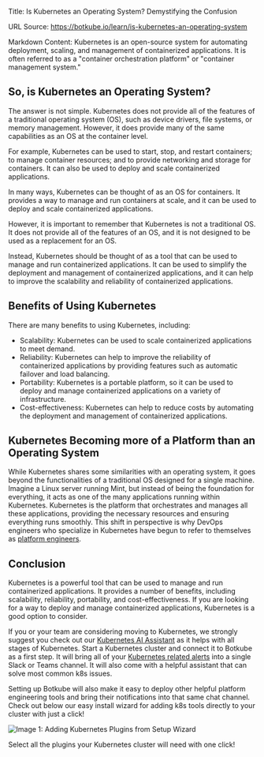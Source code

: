 Title: Is Kubernetes an Operating System? Demystifying the Confusion

URL Source: https://botkube.io/learn/is-kubernetes-an-operating-system

Markdown Content:
Kubernetes is an open-source system for automating deployment, scaling, and management of containerized applications. It is often referred to as a "container orchestration platform" or "container management system."

**So, is Kubernetes an Operating System?**
------------------------------------------

The answer is not simple. Kubernetes does not provide all of the features of a traditional operating system (OS), such as device drivers, file systems, or memory management. However, it does provide many of the same capabilities as an OS at the container level.

For example, Kubernetes can be used to start, stop, and restart containers; to manage container resources; and to provide networking and storage for containers. It can also be used to deploy and scale containerized applications.

In many ways, Kubernetes can be thought of as an OS for containers. It provides a way to manage and run containers at scale, and it can be used to deploy and scale containerized applications.

However, it is important to remember that Kubernetes is not a traditional OS. It does not provide all of the features of an OS, and it is not designed to be used as a replacement for an OS.

Instead, Kubernetes should be thought of as a tool that can be used to manage and run containerized applications. It can be used to simplify the deployment and management of containerized applications, and it can help to improve the scalability and reliability of containerized applications.

**Benefits of Using Kubernetes**
--------------------------------

There are many benefits to using Kubernetes, including:

*   Scalability: Kubernetes can be used to scale containerized applications to meet demand.
*   Reliability: Kubernetes can help to improve the reliability of containerized applications by providing features such as automatic failover and load balancing.
*   Portability: Kubernetes is a portable platform, so it can be used to deploy and manage containerized applications on a variety of infrastructure.
*   Cost-effectiveness: Kubernetes can help to reduce costs by automating the deployment and management of containerized applications.

Kubernetes Becoming more of a Platform than an Operating System
---------------------------------------------------------------

While Kubernetes shares some similarities with an operating system, it goes beyond the functionalities of a traditional OS designed for a single machine. Imagine a Linux server running Mint, but instead of being the foundation for everything, it acts as one of the many applications running within Kubernetes. Kubernetes is the platform that orchestrates and manages all these applications, providing the necessary resources and ensuring everything runs smoothly. This shift in perspective is why DevOps engineers who specialize in Kubernetes have begun to refer to themselves as [platform engineers](https://botkube.io/learn/platform-engineering).

**Conclusion**
--------------

Kubernetes is a powerful tool that can be used to manage and run containerized applications. It provides a number of benefits, including scalability, reliability, portability, and cost-effectiveness. If you are looking for a way to deploy and manage containerized applications, Kubernetes is a good option to consider.

If you or your team are considering moving to Kubernetes, we strongly suggest you check out our [Kubernetes AI Assistant](https://botkube.io/blog/real-time-platform-engineer-advice-ai-assistant) as it helps with all stages of Kubernetes. Start a Kubernetes cluster and connect it to Botkube as a first step. It will bring all of your [Kubernetes related alerts](https://botkube.io/learn/turning-kubernetes-k8s-alerts-into-k8s-notifications) into a single Slack or Teams channel. It will also come with a helpful assistant that can solve most common k8s issues.

Setting up Botkube will also make it easy to deploy other helpful platform engineering tools and bring their notifications into that same chat channel. Check out below our easy install wizard for adding k8s tools directly to your cluster with just a click!

![Image 1: Adding Kubernetes Plugins from Setup Wizard](https://cdn.prod.website-files.com/634fabb21508d6c9db9bc46f/663e3cda91525c34d341c40b_Add%20Plugin%20Botkube.png)

Select all the plugins your Kubernetes cluster will need with one click!
